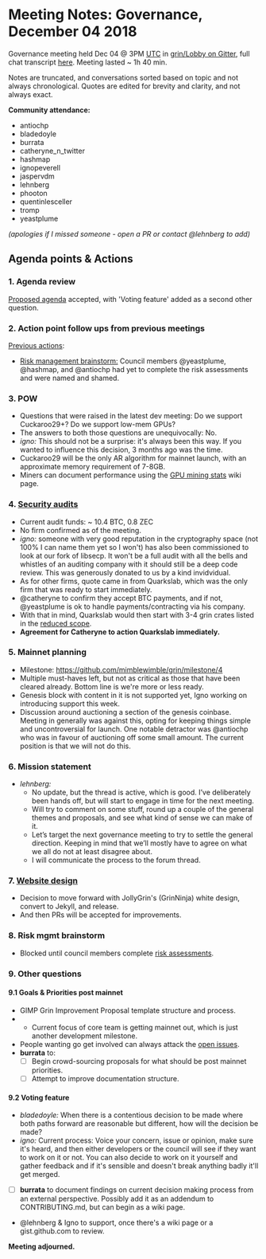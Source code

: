 # Meeting Notes: Governance, December 04 2018

Governance meeting held Dec 04 @ 3PM [UTC](http://www.timebie.com/std/utc.php) in [grin/Lobby on Gitter](https://gitter.im/grin_community/Lobby), full chat transcript [here](https://gitter.im/grin_community/Lobby?at=5c0696ba3f503110362491cf). Meeting lasted ~ 1h 40 min.

Notes are truncated, and conversations sorted based on topic and not always chronological. Quotes are edited for brevity and clarity, and not always exact. 

**Community attendance:**
* antiochp
* bladedoyle
* burrata
* catheryne_n_twitter
* hashmap
* ignopeverell
* jaspervdm
* lehnberg
* phooton
* quentinlesceller
* tromp
* yeastplume

_(apologies if I missed someone - open a PR or contact @lehnberg to add)_


## Agenda points & Actions

### 1. Agenda review
[Proposed agenda](https://github.com/mimblewimble/grin-pm/issues/22) accepted, with 'Voting feature' added as a second other question.

### 2. Action point follow ups from previous meetings

[Previous actions](https://github.com/mimblewimble/grin-pm/blob/master/notes/20181106-meeting-governance.md):
* [Risk management brainstorm:](https://github.com/mimblewimble/docs/wiki/Risk-Brainstorming) Council members @yeastplume, @hashmap, and @antiochp had yet to complete the risk assessments and were named and shamed.

### 3. POW
* Questions that were raised in the latest dev meeting: Do we support Cuckaroo29+? Do we support low-mem GPUs?
* The answers to both those questions are unequivocally: No.
* _igno:_ This should not be a surprise: it's always been this way. If you wanted to influence this decision, 3 months ago was the time.
* Cuckaroo29 will be the only AR algorithm for mainnet launch, with an approximate memory requirement of 7-8GB.
* Miners can document performance using the [GPU mining stats](https://github.com/mimblewimble/docs/wiki/GPU-Mining-Stats) wiki page.

### 4. [Security audits](https://github.com/mimblewimble/grin/issues/1609)

* Current audit funds: ~ 10.4 BTC, 0.8 ZEC 
* No firm confirmed as of the meeting.
* _igno:_ someone with very good reputation in the cryptography space (not 100% I can name them yet so I won't) has also been commissioned to look at our fork of libsecp. It won't be a full audit with all the bells and whistles of an auditing company with it should still be a deep code review. This was generously donated to us by a kind invidvidual.
* As for other firms, quote came in from Quarkslab, which was the only firm that was ready to start immediately.
* @catheryne to confirm they accept BTC payments, and if not, @yeastplume is ok to handle payments/contracting via his company.
* With that in mind, Quarkslab would then start with 3-4 grin crates listed in the [reduced scope](https://github.com/mimblewimble/grin-pm/issues/20). 
* **Agreement for Catheryne to action Quarkslab immediately.**

### 5. Mainnet planning
* Milestone: https://github.com/mimblewimble/grin/milestone/4
* Multiple must-haves left, but not as critical as those that have been cleared already.
Bottom line is we're more or less ready.
* Genesis block with content in it is not supported yet, Igno working on introducing support this week.
* Discussion around auctioning a section of the genesis coinbase. Meeting in generally was against this, opting for keeping things simple and uncontroversial for launch. One notable detractor was @antiochp who was in favour of auctioning off some small amount. The current position is that we will not do this. 

### 6. Mission statement
* _lehnberg:_
   * No update, but the thread is active, which is good. I’ve deliberately been hands off, but will start to engage in time for the next meeting. 
   * Will try to comment on some stuff, round up a couple of the general themes and proposals, and see what kind of sense we can make of it.
   * Let’s target the next governance meeting to try to settle the general direction. Keeping in mind that we’ll mostly have to agree on what we all do not at least disagree about.
   * I will communicate the process to the forum thread.

### 7. [Website design](https://www.grin-forum.org/t/help-me-design-and-add-content-to-our-site/1035/)

* Decision to move forward with JollyGrin's (GrinNinja) white design, convert to Jekyll, and release. 
* And then PRs will be accepted for improvements.

### 8. Risk mgmt brainstorm
* Blocked until council members complete [risk assessments](https://github.com/mimblewimble/docs/wiki/Risk-Brainstorming).

### 9. Other questions

#### 9.1 Goals & Priorities post mainnet

* GIMP Grin Improvement Proposal template structure and process.
* * Current focus of core team is getting mainnet out, which is just another development milestone.
* People wanting go get involved can always attack the [open issues](https://github.com/mimblewimble/grin/issues?q=is%3Aopen+is%3Aissue+label%3A%22help+wanted%22). 
* **burrata** to:
   * [ ] Begin crowd-sourcing proposals for what should be post mainnet priorities.
   * [ ] Attempt to improve documentation structure.

#### 9.2 Voting feature

* _bladedoyle:_ When there is a contentious decision to be made where both paths forward are reasonable but different, how will the decision be made?
* _igno:_ Current process: Voice your concern, issue or opinion, make sure it's heard, and then either developers or the council will see if they want to work on it or not. You can also decide to work on it yourself and gather feedback and if it's sensible and doesn't break anything badly it'll get merged.
* [ ] **burrata** to document findings on current decision making process from an external perspective. Possibly add it as an addendum to CONTRIBUTING.md, but can begin as a wiki page. 
* @lehnberg & Igno to support, once there's a wiki page or a gist.github.com to review.


**Meeting adjourned.**
